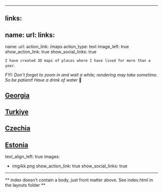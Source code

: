 
---
links:
- 
  name: 
  url: 
  links:
- 
  name: 
  url: 
action_link: /maps
action_type: text
image_left: true
show_action_link: true
show_social_links: true

`I have created 3D maps of places where I have lived for more than a year`.
 
_FYI: Don't forget to zoom in and wait a while; rendering may take sometime. So be patient! Have a drink of water_ 🙂
 
## [Georgia](https://drive.google.com/file/d/1HqhU_IM-ufU3EicYM9rO5oQtCC0u1PXy/view?usp=share_link)

## [Turkiye](https://drive.google.com/file/d/1UwEkX_xBbhT9jh0e52_7-IykFOHD3THP/view?usp=share_link)

## [Czechia](https://drive.google.com/file/d/1dI8CC84kWZQ01BmDl49VLhjet_2NP8eG/view?usp=share_link)

## [Estonia](https://drive.google.com/file/d/1n-8nyIqYQM9uvTu5x4MkuYAvwcyRqqCP/view?usp=share_link)

text_align_left: true
images:
- img/kk.png
show_action_link: true
show_social_links: true

---

** index doesn't contain a body, just front matter above.
See index.html in the layouts folder **















